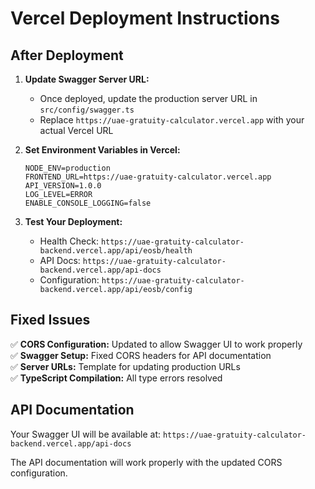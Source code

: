# Vercel Deployment Instructions

## After Deployment

1. **Update Swagger Server URL:**

   - Once deployed, update the production server URL in `src/config/swagger.ts`
   - Replace `https://uae-gratuity-calculator.vercel.app` with your actual Vercel URL

2. **Set Environment Variables in Vercel:**

   ```
   NODE_ENV=production
   FRONTEND_URL=https://uae-gratuity-calculator.vercel.app
   API_VERSION=1.0.0
   LOG_LEVEL=ERROR
   ENABLE_CONSOLE_LOGGING=false
   ```

3. **Test Your Deployment:**
   - Health Check: `https://uae-gratuity-calculator-backend.vercel.app/api/eosb/health`
   - API Docs: `https://uae-gratuity-calculator-backend.vercel.app/api-docs`
   - Configuration: `https://uae-gratuity-calculator-backend.vercel.app/api/eosb/config`

## Fixed Issues

✅ **CORS Configuration:** Updated to allow Swagger UI to work properly  
✅ **Swagger Setup:** Fixed CORS headers for API documentation  
✅ **Server URLs:** Template for updating production URLs  
✅ **TypeScript Compilation:** All type errors resolved

## API Documentation

Your Swagger UI will be available at: `https://uae-gratuity-calculator-backend.vercel.app/api-docs`

The API documentation will work properly with the updated CORS configuration.
